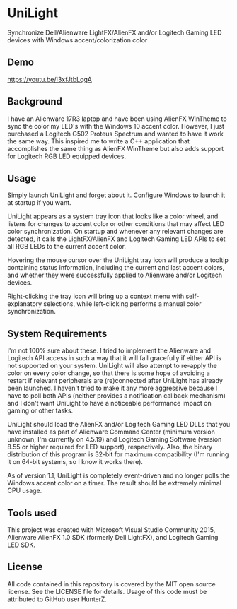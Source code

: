 # UniLight
Synchronize Dell/Alienware LightFX/AlienFX and/or Logitech Gaming LED devices with Windows accent/colorization color

## Demo
https://youtu.be/I3xfJtbLqgA

## Background
I have an Alienware 17R3 laptop and have been using AlienFX WinTheme to sync the color my LED's with the Windows 10 accent color. However, I just purchased a Logitech G502 Proteus Spectrum and wanted to have it work the same way. This inspired me to write a C++ application that accomplishes the same thing as AlienFX WinTheme but also adds support for Logitech RGB LED equipped devices.

## Usage
Simply launch UniLight and forget about it. Configure Windows to launch it at startup if you want.

UniLight appears as a system tray icon that looks like a color wheel, and listens for changes to accent color or other conditions that may affect LED color synchronization. On startup and whenever any relevant changes are detected, it calls the LightFX/AlienFX and Logitech Gaming LED APIs to set all RGB LEDs to the current accent color.

Hovering the mouse cursor over the UniLight tray icon will produce a tooltip containing status information, including the current and last accent colors, and whether they were successfully applied to Alienware and/or Logitech devices.

Right-clicking the tray icon will bring up a context menu with self-explanatory selections, while left-clicking performs a manual color synchronization.

## System Requirements
I'm not 100% sure about these. I tried to implement the Alienware and Logitech API access in such a way that it will fail gracefully if either API is not supported on your system. UniLight will also attempt to re-apply the color on every color change, so that there is some hope of avoiding a restart if relevant peripherals are (re)connected after UniLight has already been launched. I haven't tried to make it any more aggressive because I have to poll both APIs (neither provides a notification callback mechanism) and I don't want UniLight to have a noticeable performance impact on gaming or other tasks.

UniLight should load the AlienFX and/or Logitech Gaming LED DLLs that you have installed as part of Alienware Command Center (minimum version unknown; I'm currently on 4.5.19) and Logitech Gaming Software (version 8.55 or higher required for LED support), respectively. Also, the binary distribution of this program is 32-bit for maximum compatibility (I'm running it on 64-bit systems, so I know it works there).

As of version 1.1, UniLight is completely event-driven and no longer polls the Windows accent color on a timer. The result should be extremely minimal CPU usage.

## Tools used
This project was created with Microsoft Visual Studio Community 2015, Alienware AlienFX 1.0 SDK (formerly Dell LightFX), and Logitech Gaming LED SDK.

## License
All code contained in this repository is covered by the MIT open source license. See the LICENSE file for details. Usage of this code must be attributed to GitHub user HunterZ.

